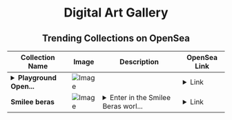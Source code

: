 <div align="center">

# Digital Art Gallery

## Trending Collections on OpenSea

| Collection Name                       | Image                                                                                     | Description                       | OpenSea Link                                                                                          |
|---------------------------------------|-------------------------------------------------------------------------------------------|-----------------------------------|--------------------------------------------------------------------------------------------------------|
| **<details><summary>Playground Open...</summary>Playground Open Ticketing Ecosystem Event 12303</details>** | ![Image](https://i.seadn.io/s/raw/files/ad4b567b5e819f5eb9dc8588aeb6896f.png?w=500&auto=format?w=200&auto=format) |  | <details><summary>Link</summary>[Playground Open Ticketing Ecosystem Event 12303](https://opensea.io/collection/playground-open-ticketing-ecosystem-event-12303)</details> |
| **Smilee beras** | ![Image](https://i.seadn.io/s/raw/files/f4c2e412adf0534755c11f3a4cda7e5d.png?w=500&auto=format?w=200&auto=format) | <details><summary>Enter in the Smilee Beras worl...</summary>Enter in the Smilee Beras world and become a Generator of Awesome Yield!Collect one of them to earn exclusive privileges in Smilee, the most powerful hyper-leveraged trading platform thoon on Berachain.Get kinky and smilee.</details> | <details><summary>Link</summary>[Smilee beras](https://opensea.io/collection/smilee-beras-29)</details> |

</div>